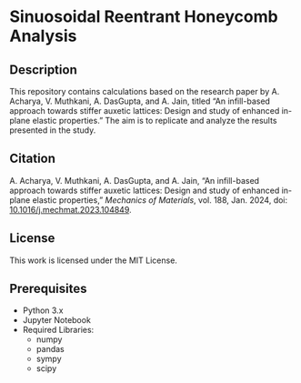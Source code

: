 # Sinuosoidal Reentrant Honeycomb Analysis

## Description
This repository contains calculations based on the research paper by A. Acharya, V. Muthkani, A. DasGupta, and A. Jain, titled “An infill-based approach towards stiffer auxetic lattices: Design and study of enhanced in-plane elastic properties.” The aim is to replicate and analyze the results presented in the study.

## Citation
A. Acharya, V. Muthkani, A. DasGupta, and A. Jain, “An infill-based approach towards stiffer auxetic lattices: Design and study of enhanced in-plane elastic properties,” *Mechanics of Materials*, vol. 188, Jan. 2024, doi: [10.1016/j.mechmat.2023.104849](https://doi.org/10.1016/j.mechmat.2023.104849).

## License
This work is licensed under the MIT License.

## Prerequisites
- Python 3.x
- Jupyter Notebook
- Required Libraries:
  - numpy
  - pandas
  - sympy
  - scipy
